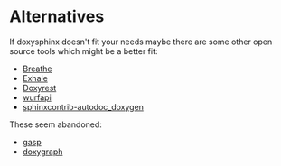 <!--
=====================================================================================
 C O P Y R I G H T
-------------------------------------------------------------------------------------
 Copyright (c) 2022 by Robert Bosch GmbH. All rights reserved.

 Author(s):
 - Markus Braun, :em engineering methods AG (contracted by Robert Bosch GmbH)
=====================================================================================
-->
# Alternatives

If doxysphinx doesn't fit your needs maybe there are some other open source tools which might be a better fit:

* [Breathe](https://github.com/michaeljones/breathe)
* [Exhale](https://github.com/svenevs/exhale)
* [Doxyrest](https://github.com/vovkos/doxyrest)
* [wurfapi](https://github.com/steinwurf/wurfapi)
* [sphinxcontrib-autodoc_doxygen](https://github.com/rmcgibbo/sphinxcontrib-autodoc_doxygen)

These seem abandoned:

* [gasp](https://github.com/troelsfr/Gasp)
* [doxygraph](https://github.com/jitsuCM/doxygraph)
